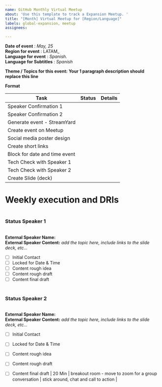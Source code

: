 ```yaml
---
name: GitHub Monthly Virtual Meetup
about: 'Use this template to track a Expansion Meetup. '
title: "[Month] Virtual Meetup for [Region/Language]"
labels: global-expansion, meetup
assignees: 

---
```

<!-- Hello! Welcome to the virtual Meetup Template --> 
<!-- There are a few key things that you need to know before you get started --> 
**Date of event** : _May, 25_  <!-- should be a tuesday, and match our Regional Schedule --> <br>
**Region for event** :  LATAM_ <br>
**Language for event** : _Spanish._ <!-- pick 1 --> <br>
**Language for Subtitles** : _Spanish_ <!-- pick 1 --> <br>

**Theme / Topics for this event:** <!-- to the best of your ability please follow the theme calendar. When your overall theme, narrative, thread for the event is decided, add it here. -->
**Your 1 paragraph description should replace this line**
 
<!-- We strive for the following format -->

**Format** 

<!-- Fill this in as you organize your event, but keep it at the top of the issue to make it easy for folks to follow along -->

| Task| Status| Details |
| --- | --- | --- |
| Speaker Confirmation 1 |  |  |
| Speaker Confirmation 2  |   |  |
| Generate event - StreamYard |  |  |
| Create event on Meetup |    |  |
| Social media poster design |   |  |
| Create short links |   |  |
| Block for date and time event |   |  |
| Tech Check with Speaker 1 |   |   |
| Tech Check with Speaker 2 |    |   |
| Create Slide (deck) |  |   |

# Weekly execution and DRIs

### <br> **Status Speaker 1**
<br> **External Speaker Name:** 
<br> **External Speaker Content:** _add the topic here, include links to the slide deck, etc..._
- [ ] Initial Contact
- [ ] Locked for Date & Time
- [ ] Content rough idea 
- [ ] Content rough draft
- [ ] Content final draft

### <br> **Status Speaker 2**
<br> **External Speaker Name:** 
<br> **External Speaker Content:** _add the topic here, include links to the slide deck, etc..._
- [ ] Initial Contact
- [ ] Locked for Date & Time
- [ ] Content rough idea 
- [ ] Content rough draft
- [ ] Content final draft
| 20 Min | breakout room - move to zoom for a group conversation |  stick around, chat and call to action |


